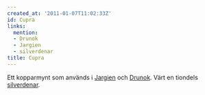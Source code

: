 ```yaml
---
created_at: '2011-01-07T11:02:33Z'
id: Cupra
links:
  mention:
  - Drunok
  - Jargien
  - silverdenar
title: Cupra
---
```


Ett kopparmynt som används i [Jargien] och [Drunok]. Värt en tiondels [silverdenar].

  [Jargien]: Jargien
  [Drunok]: Drunok
  [silverdenar]: silverdenar